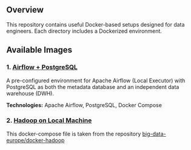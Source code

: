 ## Overview
This repository contains useful Docker-based setups designed for data engineers. Each directory includes a Dockerized environment.

## Available Images
### 1. [Airflow + PostgreSQL](./airflow-postgres/README.md)
A pre-configured environment for Apache Airflow (Local Executor) with PostgreSQL as both the metadata database and an independent data warehouse (DWH).

**Technologies:** Apache Airflow, PostgreSQL, Docker Compose

### 2. [Hadoop on Local Machine](./docker-hadoop/README.md) 
This docker-compose file is taken from the repository [big-data-europe/docker-hadoop](https://github.com/big-data-europe/docker-hadoop)
